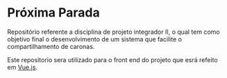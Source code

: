 # Próxima Parada
Repositório referente a disciplina de projeto integrador II, o qual tem como objetivo final o desenvolvimento de um sistema que facilite o compartilhamento de caronas.

Este repositorio sera utilizado para o front end do projeto que esrá refeito em [Vue.js](https://vuejs.org/).</br>
